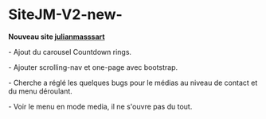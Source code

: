 # SiteJM-V2-new-
<p>
<strong>Nouveau site <a href='http://julianmassart.fr'>julianmasssart</a></strong>
</p>
  <p>
  - Ajout du carousel Countdown rings.
  </p>
  <p>
  - Ajouter scrolling-nav et one-page avec bootstrap.
  </p>
  <p>
  - Cherche a réglé les quelques bugs pour le médias au niveau de contact et du menu déroulant.
  </p>
  <p>
  - Voir le menu en mode media, il ne s'ouvre pas du tout.
  </P> 
